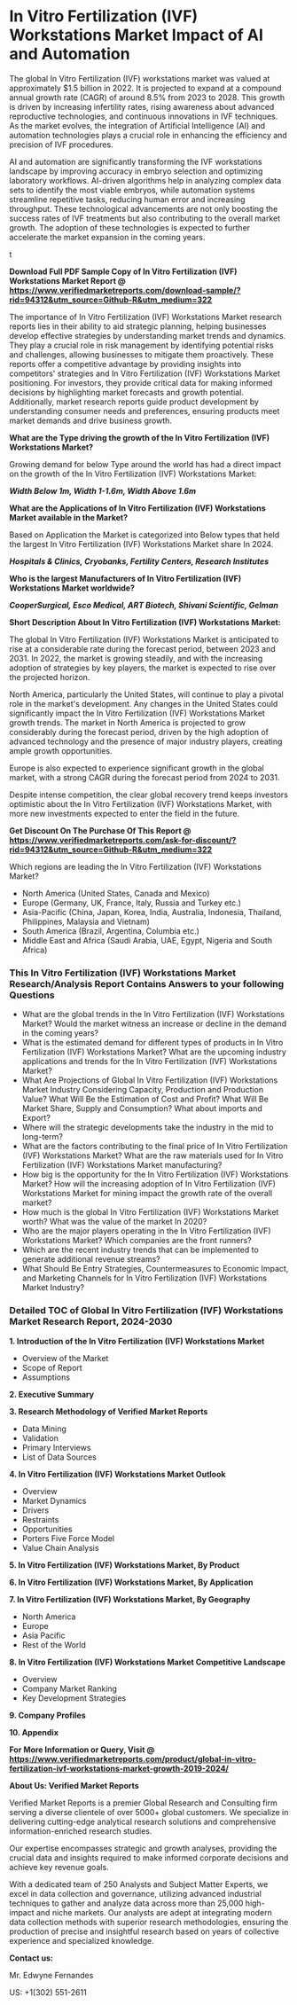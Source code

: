 <meta name="title" content="Global In Vitro Fertilization (IVF) Workstations Market Impact of AI and Automation"><meta name="description" content="The global In Vitro Fertilization (IVF) workstations market was valued at approximately $1.5 billion in 2022. It is projected to expand at a compound annual growth rat"><meta name="title" content="In Vitro Fertilization (IVF) Workstations Market Size, Share, Scope, Trends, Growth, Opportunities, Analysis, Forecast"><h1>In Vitro Fertilization (IVF) Workstations Market Impact of AI and Automation</h1><p>The global In Vitro Fertilization (IVF) workstations market was valued at approximately $1.5 billion in 2022. It is projected to expand at a compound annual growth rate (CAGR) of around 8.5% from 2023 to 2028. This growth is driven by increasing infertility rates, rising awareness about advanced reproductive technologies, and continuous innovations in IVF techniques. As the market evolves, the integration of Artificial Intelligence (AI) and automation technologies plays a crucial role in enhancing the efficiency and precision of IVF procedures.</p><p>AI and automation are significantly transforming the IVF workstations landscape by improving accuracy in embryo selection and optimizing laboratory workflows. AI-driven algorithms help in analyzing complex data sets to identify the most viable embryos, while automation systems streamline repetitive tasks, reducing human error and increasing throughput. These technological advancements are not only boosting the success rates of IVF treatments but also contributing to the overall market growth. The adoption of these technologies is expected to further accelerate the market expansion in the coming years.</p>t</p><p id="" class=""><strong>Download Full PDF Sample Copy of In Vitro Fertilization (IVF) Workstations Market Report @ <a href="https://www.verifiedmarketreports.com/download-sample/?rid=94312&utm_source=Github-R&utm_medium=322" target="_blank">https://www.verifiedmarketreports.com/download-sample/?rid=94312&utm_source=Github-R&utm_medium=322</a></strong></p><p>The importance of&nbsp;In Vitro Fertilization (IVF) Workstations Market research reports lies in their ability to aid strategic planning, helping businesses develop effective strategies by understanding market trends and dynamics. They play a crucial role in risk management by identifying potential risks and challenges, allowing businesses to mitigate them proactively. These reports offer a competitive advantage by providing insights into competitors' strategies and In Vitro Fertilization (IVF) Workstations Market positioning. For investors, they provide critical data for making informed decisions by highlighting market forecasts and growth potential. Additionally, market research reports guide product development by understanding consumer needs and preferences, ensuring products meet market demands and drive business growth.</p><p><strong>What are the&nbsp;Type driving the growth of the In Vitro Fertilization (IVF) Workstations Market?</strong></p><p id="" class="">Growing demand for below Type around the world has had a direct impact on the growth of the In Vitro Fertilization (IVF) Workstations Market:</p><em><strong>Width Below 1m, Width 1-1.6m, Width Above 1.6m</strong></em></p><strong>What are the&nbsp;Applications&nbsp;of In Vitro Fertilization (IVF) Workstations Market available in the Market?</strong></p><p id="" class="">Based on Application the Market is categorized into Below types that held the largest In Vitro Fertilization (IVF) Workstations Market share In 2024.</p><em><strong>Hospitals & Clinics, Cryobanks, Fertility Centers, Research Institutes</strong></em></p><strong>Who is the largest Manufacturers of In Vitro Fertilization (IVF) Workstations Market worldwide?</strong></p><p><em><strong>CooperSurgical, Esco Medical, ART Biotech, Shivani Scientific, Gelman</strong></em></p><p id="" class=""><strong>Short Description About In Vitro Fertilization (IVF) Workstations Market:</strong></p><p>The global In Vitro Fertilization (IVF) Workstations Market is anticipated to rise at a considerable rate during the forecast period, between 2023 and 2031. In 2022, the market is growing steadily, and with the increasing adoption of strategies by key players, the market is expected to rise over the projected horizon.</p><p>North America, particularly the United States, will continue to play a pivotal role in the market's development. Any changes in the United States could significantly impact the In Vitro Fertilization (IVF) Workstations Market growth trends. The market in North America is projected to grow considerably during the forecast period, driven by the high adoption of advanced technology and the presence of major industry players, creating ample growth opportunities.</p><p>Europe is also expected to experience significant growth in the global market, with a strong CAGR during the forecast period from 2024 to 2031.</p><p>Despite intense competition, the clear global recovery trend keeps investors optimistic about the In Vitro Fertilization (IVF) Workstations Market, with more new investments expected to enter the field in the future.</p><p id="" class=""><strong>Get Discount On The Purchase Of This Report @ <a href="https://www.verifiedmarketreports.com/ask-for-discount/?rid=94312&utm_source=Github-R&utm_medium=322" target="_blank">https://www.verifiedmarketreports.com/ask-for-discount/?rid=94312&utm_source=Github-R&utm_medium=322</a></strong></p>Which regions are leading the In Vitro Fertilization (IVF) Workstations Market?</p><ul><li>North America (United States, Canada and Mexico)</li><li>Europe (Germany, UK, France, Italy, Russia and Turkey etc.)</li><li>Asia-Pacific (China, Japan, Korea, India, Australia, Indonesia, Thailand, Philippines, Malaysia and Vietnam)</li><li>South America (Brazil, Argentina, Columbia etc.)</li><li>Middle East and Africa (Saudi Arabia, UAE, Egypt, Nigeria and South Africa)</li></ul><h3 id="" class="">This In Vitro Fertilization (IVF) Workstations Market Research/Analysis Report Contains Answers to your following Questions</h3><ul><li>What are the global trends in the In Vitro Fertilization (IVF) Workstations Market? Would the market witness an increase or decline in the demand in the coming years?</li><li>What is the estimated demand for different types of products in In Vitro Fertilization (IVF) Workstations Market? What are the upcoming industry applications and trends for the In Vitro Fertilization (IVF) Workstations Market?</li><li>What Are Projections of Global In Vitro Fertilization (IVF) Workstations Market Industry Considering Capacity, Production and Production Value? What Will Be the Estimation of Cost and Profit? What Will Be Market Share, Supply and Consumption? What about imports and Export?</li><li>Where will the strategic developments take the industry in the mid to long-term?</li><li>What are the factors contributing to the final price of In Vitro Fertilization (IVF) Workstations Market? What are the raw materials used for In Vitro Fertilization (IVF) Workstations Market manufacturing?</li><li>How big is the opportunity for the In Vitro Fertilization (IVF) Workstations Market? How will the increasing adoption of In Vitro Fertilization (IVF) Workstations Market for mining impact the growth rate of the overall market?</li><li>How much is the global In Vitro Fertilization (IVF) Workstations Market worth? What was the value of the market In 2020?</li><li>Who are the major players operating in the In Vitro Fertilization (IVF) Workstations Market? Which companies are the front runners?</li><li>Which are the recent industry trends that can be implemented to generate additional revenue streams?</li><li>What Should Be Entry Strategies, Countermeasures to Economic Impact, and Marketing Channels for In Vitro Fertilization (IVF) Workstations Market Industry?</li></ul><h3 id="" class="">Detailed TOC of Global In Vitro Fertilization (IVF) Workstations Market Research Report, 2024-2030</h3><p id="" class=""><strong>1. Introduction of the In Vitro Fertilization (IVF) Workstations Market</strong></p><ul><li>Overview of the Market</li><li>Scope of Report</li><li>Assumptions</li></ul><p id="" class=""><strong>2. Executive Summary</strong></p><p id="" class=""><strong>3. Research Methodology of Verified Market Reports</strong></p><ul><li>Data Mining</li><li>Validation</li><li>Primary Interviews</li><li>List of Data Sources</li></ul><p id="" class=""><strong>4. In Vitro Fertilization (IVF) Workstations Market Outlook</strong></p><ul><li>Overview</li><li>Market Dynamics</li><li>Drivers</li><li>Restraints</li><li>Opportunities</li><li>Porters Five Force Model</li><li>Value Chain Analysis</li></ul><p id="" class=""><strong>5. In Vitro Fertilization (IVF) Workstations Market, By Product</strong></p><p id="" class=""><strong>6. In Vitro Fertilization (IVF) Workstations Market, By Application</strong></p><p id="" class=""><strong>7. In Vitro Fertilization (IVF) Workstations Market, By Geography</strong></p><ul><li>North America</li><li>Europe</li><li>Asia Pacific</li><li>Rest of the World</li></ul><p id="" class=""><strong>8. In Vitro Fertilization (IVF) Workstations Market Competitive Landscape</strong></p><ul><li>Overview</li><li>Company Market Ranking</li><li>Key Development Strategies</li></ul><p id="" class=""><strong>9. Company Profiles</strong></p><p id="" class=""><strong>10. Appendix</strong></p><p id="" class=""><strong>For More Information or Query, Visit @ <a href="https://www.verifiedmarketreports.com/product/global-in-vitro-fertilization-ivf-workstations-market-growth-2019-2024/" target="_blank">https://www.verifiedmarketreports.com/product/global-in-vitro-fertilization-ivf-workstations-market-growth-2019-2024/</a></strong></p><p id="" class=""><strong>About Us: Verified Market Reports</strong></p><p id="" class="">Verified Market Reports is a premier Global Research and Consulting firm serving a diverse clientele of over 5000+ global customers. We specialize in delivering cutting-edge analytical research solutions and comprehensive information-enriched research studies.</p><p id="" class="">Our expertise encompasses strategic and growth analyses, providing the crucial data and insights required to make informed corporate decisions and achieve key revenue goals.</p><p id="" class="">With a dedicated team of 250 Analysts and Subject Matter Experts, we excel in data collection and governance, utilizing advanced industrial techniques to gather and analyze data across more than 25,000 high-impact and niche markets. Our analysts are adept at integrating modern data collection methods with superior research methodologies, ensuring the production of precise and insightful research based on years of collective experience and specialized knowledge.</p><p id="" class=""><strong>Contact us:</strong></p><p id="" class="">Mr. Edwyne Fernandes</p><p id="" class="">US: +1(302) 551-2611</p>